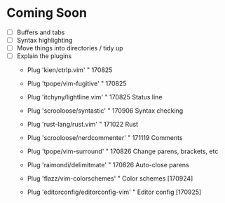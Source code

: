 # Coming Soon

- [ ] Buffers and tabs
- [ ] Syntax highlighting
- [ ] Move things into directories / tidy up
- [ ] Explain the plugins
  - Plug 'kien/ctrlp.vim' " 170825
  - Plug 'tpope/vim-fugitive' " 170825
  - Plug 'itchyny/lightline.vim' " 170825 Status line

  - Plug 'scrooloose/syntastic' " 170906 Syntax checking
  - Plug 'rust-lang/rust.vim' " 171022 Rust
  - Plug 'scrooloose/nerdcommenter' " 171119 Comments

  - Plug 'tpope/vim-surround' " 170826 Change parens, brackets, etc
  - Plug 'raimondi/delimitmate' " 170826 Auto-close parens

  - Plug 'flazz/vim-colorschemes' " Color schemes [170924]
  - Plug 'editorconfig/editorconfig-vim' " Editor config [170925]
